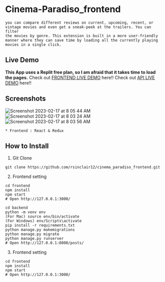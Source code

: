 # Cinema-Paradiso_frontend
```In this web application you will find many informative movie reviews,
you can compare different reviews on current, upcoming, recent, or
vintage movies and even get a sneak-peek at the trailers. You can filter
the movies by genre. This extension is built in a more user-friendly
manner where they can save time by loading all the currently playing
movies in a single click.
```
## Live Demo
**This App uses a Replit free plan, so I am afraid that it takes time to load the pages.**
Check out [FRONTEND LIVE DEMO](https://cinemaparadisofrontend.rsinclair12.repl.co) here!!
Check out [API LIVE DEMO](https://cinemaparadisobackend.rsinclair12.repl.co) here!!

## Screenshots
![Screenshot 2023-02-17 at 8 05 44 AM](https://user-images.githubusercontent.com/97200801/219535218-c75a7d6c-0ced-4601-a01e-2048de7565a6.png)
![Screenshot 2023-02-17 at 8 03 24 AM](https://user-images.githubusercontent.com/97200801/219534905-888c8da3-65fd-4cbb-974b-b77736ee3473.png)
![Screenshot 2023-02-17 at 8 03 56 AM](https://user-images.githubusercontent.com/97200801/219534984-8b341f1e-bf4f-49d3-8ef3-fb2ef080cc7c.png)





```
* Frontend : React & Redux
```
## How to Install
1. Git Clone
```
git clone https://github.com/rsinclair12/cinema_paradiso_frontend.git
```

2. Frontend setting
```
cd frontend
npm install
npm start
# Open http://127.0.0.1:3000/
```

```
cd backend
python -m venv env
(For Mac) source env/bin/activate
(For Windows) env/Scripts\activate
pip install -r requirements.txt
python manage.py makemigrations
python manage.py migrate
python manage.py runserver
# Open http://127.0.0.1:8000/posts/
```
3. Frontend setting
```
cd frontend
npm install
npm start
# Open http://127.0.0.1:3000/
```
